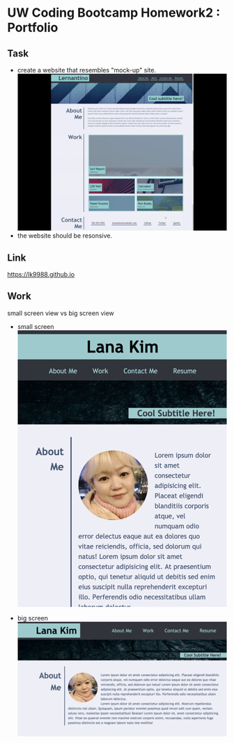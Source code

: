 # UW Coding Bootcamp Homework2 : Portfolio

## Task

- create a website that resembles "mock-up" site.
  ![mock up site](assets/image/mock.PNG)
- the website should be resonsive.

## Link

https://lk9988.github.io

## Work

small screen view vs big screen view

- small screen
  ![screenshot small](assets/image/smallscreen.png)

- big screen
  ![screenshot big](assets/image/bigscreen.png)
